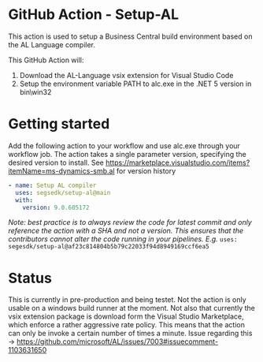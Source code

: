 # GitHub Action - Setup-AL
This action is used to setup a Business Central build environment based on the AL Language compiler. 

This GitHub Action will:
  1. Download the AL-Language vsix extension for Visual Studio Code
  2. Setup the environment variable PATH to alc.exe in the .NET 5 version in bin\win32
 

# Getting started

Add the following action to your workflow and use alc.exe through your workflow job. The action takes a single parameter version, specifying the desired version to install. See https://marketplace.visualstudio.com/items?itemName=ms-dynamics-smb.al for version history

```yaml
- name: Setup AL compiler
  uses: segsedk/setup-al@main
  with:
    version: 9.0.605172
```
*Note: best practice is to always review the code for latest commit and only reference the action with a SHA and not a version. This ensures that the contributors cannot alter the code running in your pipelines. E.g.*
```uses: segesdk/setup-al@af23c814804b5b79c22033f94d8949169ccf6ea5```
 

# Status
This is currently in pre-production and being testet. Not the action is only usable on a windows build runner at the moment. Not also that currently the vsix extension package is download form the Visual Studio Marketplace, which enforce a rather aggressive rate policy. This means that the action can only be invoke a certain number of times a minute. Issue regarding this -> https://github.com/microsoft/AL/issues/7003#issuecomment-1103631650
